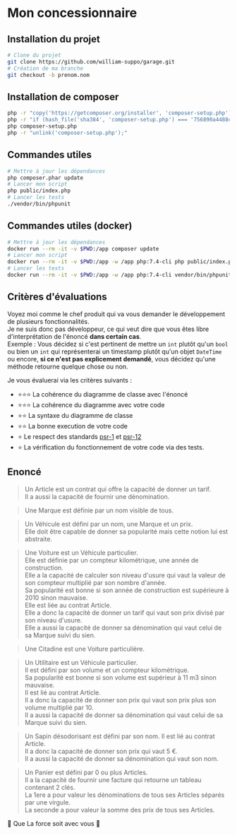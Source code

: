 # Mon concessionnaire

## Installation du projet

```bash
# Clone du projet
git clone https://github.com/william-suppo/garage.git
# Création de ma branche
git checkout -b prenom.nom
```

## Installation de composer

```bash
php -r "copy('https://getcomposer.org/installer', 'composer-setup.php');"
php -r "if (hash_file('sha384', 'composer-setup.php') === '756890a4488ce9024fc62c56153228907f1545c228516cbf63f885e036d37e9a59d27d63f46af1d4d07ee0f76181c7d3') { echo 'Installer verified'; } else { echo 'Installer corrupt'; unlink('composer-setup.php'); } echo PHP_EOL;"
php composer-setup.php
php -r "unlink('composer-setup.php');"
```

## Commandes utiles

```bash
# Mettre à jour les dépendances
php composer.phar update
# Lancer mon script
php public/index.php
# Lancer les tests
./vendor/bin/phpunit
```

## Commandes utiles (docker)

```bash
# Mettre à jour les dépendances
docker run --rm -it -v $PWD:/app composer update
# Lancer mon script
docker run --rm -it -v $PWD:/app -w /app php:7.4-cli php public/index.php
# Lancer les tests
docker run --rm -it -v $PWD:/app -w /app php:7.4-cli vendor/bin/phpunit
```

## Critères d'évaluations

Voyez moi comme le chef produit qui va vous demander le développement
de plusieurs fonctionnalités.  
Je ne suis donc pas développeur, ce qui veut dire que vous êtes libre
d'interprétation de l'énoncé **dans certain cas**.  
Exemple : Vous décidez si c'est pertinent de mettre un `int` plutôt qu'un `bool`
ou bien un `int` qui représenterai un timestamp plutôt qu'un objet `DateTime` 
ou encore, **si ce n'est pas explicement demandé**, vous décidez qu'une méthode retourne quelque chose ou non.

Je vous évaluerai via les critères suivants :
+ :star::star::star: La cohérence du diagramme de classe avec l'énoncé
+ :star::star::star: La cohérence du diagramme avec votre code
+ :star::star: La syntaxe du diagramme de classe
+ :star::star: La bonne execution de votre code
+ :star: Le respect des standards [psr-1](https://www.php-fig.org/psr/psr-1/) et [psr-12](https://www.php-fig.org/psr/psr-12/)
+ :star: La vérification du fonctionnement de votre code via des tests.

## Enoncé

> Un Article est un contrat qui offre la capacité de donner un tarif.  
Il a aussi la capacité de fournir une dénomination.

> Une Marque est définie par un nom visible de tous.  

> Un Véhicule est défini par un nom, une Marque et un prix.  
Elle doit être capable de donner sa popularité mais cette notion lui est abstraite.

> Une Voiture est un Véhicule particulier.  
Elle est définie par un compteur kilométrique, une année de construction.  
Elle a la capacité de calculer son niveau d'usure qui vaut la valeur de son compteur multiplié par son nombre d'année.  
Sa popularité est bonne si son année de construction est supérieure à 2010 sinon mauvaise.  
Elle est liée au contrat Article.  
Elle a donc la capacité de donner un tarif qui vaut son prix divisé par son niveau d'usure.  
Elle a aussi la capacité de donner sa dénomination qui vaut celui de sa Marque suivi du sien.  

> Une Citadine est une Voiture particulière.

> Un Utilitaire est un Véhicule particulier.  
Il est défini par son volume et un compteur kilomètrique.  
Sa popularité est bonne si son volume est supérieur à 11 m3 sinon mauvaise.  
Il est lié au contrat Article.  
Il a donc la capacité de donner son prix qui vaut son prix plus son volume multiplié par 10.  
Il a aussi la capacité de donner sa dénomination qui vaut celui de sa Marque suivi du sien.  

> Un Sapin désodorisant est défini par son nom.
Il est lié au contrat Article.  
Il a donc la capacité de donner son prix qui vaut 5 €.  
Il a aussi la capacité de donner sa dénomination qui vaut son nom.

> Un Panier est défini par 0 ou plus Articles.  
Il a la capacité de fournir une facture qui retourne un tableau contenant 2 clés.  
La 1ere a pour valeur les dénominations de tous ses Articles séparés par une virgule.  
La seconde a pour valeur la somme des prix de tous ses Articles.

:muscle: Que La force soit avec vous :muscle:
